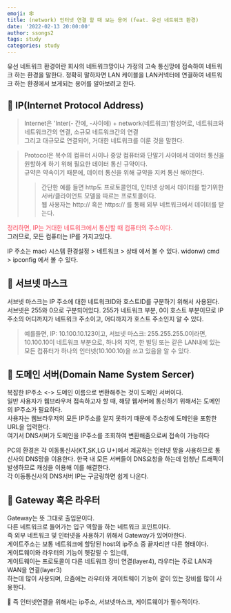 ```yaml
---
emoji: 🕸
title: (network) 인터넷 연결 할 때 보는 용어 (feat. 유선 네트워크 환경)
date: '2022-02-13 20:00:00'
author: ssongs2
tags: study
categories: study
---
```


유선 네트워크 환경이란 회사의 네트워크망이나 가정의 고속 통신망에 접속하여 네트워크 하는 환경을 말한다.
정확히 말하자면 LAN 케이블을 LAN커넥터에 연결하여 네트워크 하는 환경에서 보게되는 용어를 알아보려고 한다.

## 📌 IP(Internet Protocol Address)  

> Internet은 'Inter(- 간에, -사이에) + network(네트워크)'합성어로, 네트워크와 네트워크간의 연결, 소규모 네트워크간의 연결  
>그리고 대규모로 연결되어, 거대한 네트워크를 이룬 것을 말한다.

> Protocol은 복수의 컴퓨터 사이나 중앙 컴퓨터와 단말기 사이에서 데이터 통신을 원할하게 하기 위해 필요한 데이터 통신 규약이다.  
> 규약은 약속이기 때문에, 데이터 통신을 위해 규약을 지켜 통신 해야한다.
>> 간단한 예를 들면 http도 프로토콜인데, 인터넷 상에서 데이터를 받기위한 서버/클라이언트 모델을 따르는 프로토콜이다.  
>> 웹 사용자는 http:// 혹은 https:// 를 통해 외부 네트워크에서 데이터를 받는다.

<span style="color:#fa4256; font-wight: bold;"> 정리하면, IP는 거대한 네트워크에서 통신할 때 컴퓨터의 주소이다. </span>  
그러므로, 모든 컴퓨터는 IP를 가지고있다.

IP 주소는 mac) 시스템 환경설정 > 네트워크 > 상태 에서 볼 수 있다.
        widonw) cmd > ipconfig 에서 볼 수 있다.

## 📌 서브넷 마스크

<span style="color:#fa4256 font-wight: bold;">서브넷 마스크는 IP 주소에 대한 네트워크ID와 호스트ID를 구분하기 위해서 사용된다.</span>  
서브넷은 255와 0으로 구분되어있다. 
255가 네트워크 부분, 0이 호스트 부분이므로
IP주소의 어디까지가 네트워크 주소이고, 어디까지가 호스트 주소인지 알 수 있다.  


>예를들면, IP: 10.100.10.123이고, 서브넷 마스크: 255.255.255.0이라면,  
>10.100.10이 네트워크 부분으로, 하나의 지역, 한 빌딩 또는 같은 LAN내에 있는 모든 컴퓨터가 하나의 인터넷(10.100.10)을 쓰고 있음을 알 수 있다.  


## 📌 도메인 서버(Domain Name System Sercer)

<span style="color:#fa4256 font-wight: bold;">복잡한 IP주소 <-> 도메인 이름으로 변환해주는 것이 도메인 서버이다.</span>  
일반 사용자가 웹브라우저 접속하고자 할 때, 해당 웹서버에 통신하기 위해서는 도메인의 IP주소가 필요하다.  
사용자는 웹브라우저의 모든 IP주소를 알지 못하기 때문에 주소창에 도메인을 포함한 URL을 입력한다.  
여기서 DNS서버가 도메인을 IP주소를 조회하여 변환해줌으로써 접속이 가능하다  

PC의 환경은 각 이동통신사(KT,SK,LG U+)에서 제공하는 인터넷 망을 사용하므로 통신사의 DNS망을 이용한다.
한국 내 모든 서버들이 DNS요청을 하는데 엄청난 트래픽이 발생하므로 캐싱을 이용해 이를 해결한다.  
각 이동통신사의 DNS서버 IP는 구글링하면 쉽게 나온다.  

## 📌  Gateway 혹은 라우터

Gateway는 뜻 그대로 출입문이다.  
<span style="color:#fa4256 font-wight: bold;">다른 네트워크로 들어가는 입구 역할을 하는 네트워크 포인트이다.</span>  
즉 외부 네트워크 및 인터넷을 사용하기 위해서 Gateway가 있어야한다.  
게이트주소는 보통 네트워크에 할당된 host의 ip주소 중 끝자리만 다른 형태이다.  
게이트웨이와 라우터의 기능이 헷갈릴 수 있는데,  
게이트웨이는 프로토콜이 다른 네트워크 장비 연결(layer4), 라우터는 주로 LAN과 WAN을 연결(layer3)  
하는데 많이 사용되며, 요즘에는 라우터와 게이트웨이 기능이 같이 있는 장비를 많이 사용한다.  

🔐 즉 인터넷연결을 위해서는 ip주소, 서브넷마스크, 게이트웨이가 필수적이다.

```toc

```